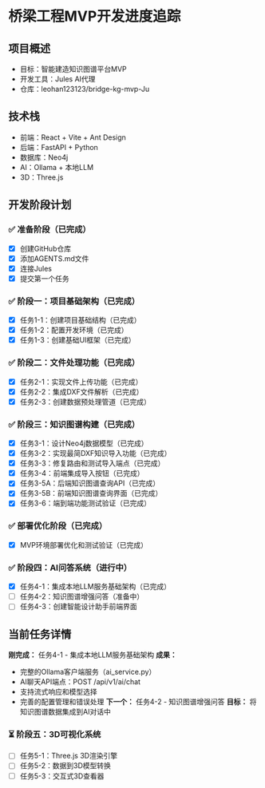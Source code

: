 # 桥梁工程MVP开发进度追踪

## 项目概述
- 目标：智能建造知识图谱平台MVP
- 开发工具：Jules AI代理
- 仓库：leohan123123/bridge-kg-mvp-Ju

## 技术栈
- 前端：React + Vite + Ant Design
- 后端：FastAPI + Python
- 数据库：Neo4j
- AI：Ollama + 本地LLM
- 3D：Three.js

## 开发阶段计划

### ✅ 准备阶段（已完成）
- [x] 创建GitHub仓库
- [x] 添加AGENTS.md文件
- [x] 连接Jules
- [x] 提交第一个任务

### ✅ 阶段一：项目基础架构（已完成）
- [x] 任务1-1：创建项目基础结构（已完成）
- [x] 任务1-2：配置开发环境（已完成）
- [x] 任务1-3：创建基础UI框架（已完成）

### ✅ 阶段二：文件处理功能（已完成）
- [x] 任务2-1：实现文件上传功能（已完成）
- [x] 任务2-2：集成DXF文件解析（已完成）
- [x] 任务2-3：创建数据预处理管道（已完成）

### ✅ 阶段三：知识图谱构建（已完成）
- [x] 任务3-1：设计Neo4j数据模型（已完成）
- [x] 任务3-2：实现最简DXF知识导入功能（已完成）
- [x] 任务3-3：修复路由和测试导入端点（已完成）
- [x] 任务3-4：前端集成导入按钮（已完成）
- [x] 任务3-5A：后端知识图谱查询API（已完成）
- [x] 任务3-5B：前端知识图谱查询界面（已完成）
- [x] 任务3-6：端到端功能测试验证（已完成）

### ✅ 部署优化阶段（已完成）
- [x] MVP环境部署优化和测试验证（已完成）

### ✅ 阶段四：AI问答系统（进行中）
- [x] 任务4-1：集成本地LLM服务基础架构（已完成）
- [ ] 任务4-2：知识图谱增强问答（准备中）
- [ ] 任务4-3：创建智能设计助手前端界面

## 当前任务详情
**刚完成：** 任务4-1 - 集成本地LLM服务基础架构
**成果：** 
- 完整的Ollama客户端服务（ai_service.py）
- AI聊天API端点：POST /api/v1/ai/chat
- 支持流式响应和模型选择
- 完善的配置管理和错误处理
**下一个：** 任务4-2 - 知识图谱增强问答
**目标：** 将知识图谱数据集成到AI对话中


### ⏳ 阶段五：3D可视化系统
- [ ] 任务5-1：Three.js 3D渲染引擎
- [ ] 任务5-2：数据到3D模型转换
- [ ] 任务5-3：交互式3D查看器
